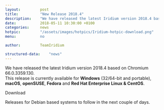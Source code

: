 ```yaml
---
layout:			post
title:			"New Release 2018.4"
description:	"We have released the latest Iridium version 2018.4 based on Chromium 66.0.3359.130."
date:			2018-05-11 10:30:00 +0100
categories:		news
hotpic:			"/assets/images/hotpics/Iridium-hotpic-download.png"
menu: 			no

author:			TeamIridium

structured-data:	"news"
---
```


We have released the latest Iridium version 2018.4 based on Chromium 66.0.3359.130.   
This release is currently available for **Windows** (32/64-bit and portable), **macOS**, **openSUSE**,  **Fedora** and **Red Hat Enterprise Linux & CentOS**.    

<a id="download-parser2" class="button download" title="download Iridium Browser">Download</a>     

Releases for Debian based systems to follow in the next couple of days.